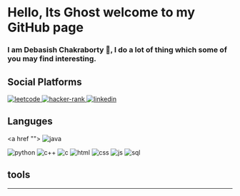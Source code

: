 # Hello, Its Ghost welcome to my GitHub page

### I am Debasish Chakraborty 👋, I do a lot of thing which some of you may find interesting.

## Social Platforms
<a href = "https://leetcode.com/dcVoldemort/" >
    <img alt = "leetcode" src = "https://img.shields.io/badge/LeetCode-FFA116?logo=LeetCode&logoColor=white&style=for-the-badge"/>
</a>

<a href = "https://www.hackerrank.com/dcraptor">
    <img alt = "hacker-rank" src = "https://img.shields.io/badge/Hacker Rank-00EA64?logo=HackerRank&logoColor=white&style=for-the-badge">
</a>

<a href = "https://www.linkedin.com/in/chakrabortydebasish/">
    <img alt = "linkedin" src = "https://img.shields.io/badge/LinkedIn-0A66C2?logo=LinkedIn&logocolor=white&style=for-the-badge">
</a>

## Languges

<a href "">
    <img alt = "java" src = "https://img.shields.io/badge/Java-FB542B?logo=Java&logoColor=white&style=for-the-badge">

<img alt = "python" src = "https://img.shields.io/badge/Python-3776AB?ogo=Python&logoColor=white&style=for-the-badge">

<img alt = "c++" src = "https://img.shields.io/badge/C++-00599C?logo=C++&logoColor=white&style=for-the-badge">

<img alt = "c" src = "https://img.shields.io/badge/C-A8B9CC?logo=C&logoColor=white&style=for-the-badge">

</a>

<img alt = "html" src = "https://img.shields.io/badge/">

<img alt = "css" src = "https://img.shields.io/badge/">

<img alt = "js" src = "https://img.shields.io/badge/">

<img alt = "sql" src = "https://img.shields.io/badge/">

<img alt = "" src = "https://img.shields.io/badge/">

<img alt = "" src = "https://img.shields.io/badge/">

## tools
---